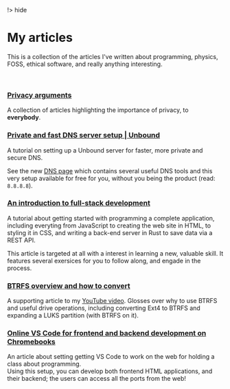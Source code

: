 !> hide
<head>
    <title>My articles</title>
</head>

# My articles

This is a collection of the articles I've written about programming, physics, FOSS, ethical software, and
really anything interesting.

<br>

### [Privacy arguments](privacy-arguments/)

A collection of articles highlighting the importance of privacy, to **everybody**.

### [Private and fast DNS server setup | Unbound](dns-unbound-setup.)

A tutorial on setting up a Unbound server for faster, more private and secure DNS.

See the new [DNS page](/dns/) which contains several useful DNS tools and
this very setup available for free for you, without you being the product (read: `8.8.8.8`).

### [An introduction to full-stack development](beginner-programming.)

A tutorial about getting started with programming a complete application,
including everyting from JavaScript to creating the web site in HTML, to
styling it in CSS, and writing a back-end server in Rust to save data
via a REST API.

This article is targeted at all with a interest in learning a new, valuable skill.
It features several exersices for you to follow along, and engade in the process.

### [BTRFS overview and how to convert](btrfs-overview.)

A supporting article to my [YouTube video](https://youtu.be/mDKvOKyd8lc).
Glosses over why to use BTRFS and useful drive operations, including
converting Ext4 to BTRFS and expanding a LUKS partition (with BTRFS on it).

### [Online VS Code for frontend and backend development on Chromebooks](code-online.)

An article about setting getting VS Code to work on the web for holding a class about programming.
<br>
Using this setup, you can develop both frontend HTML applications, and their backend; the users can access
all the ports from the web!
